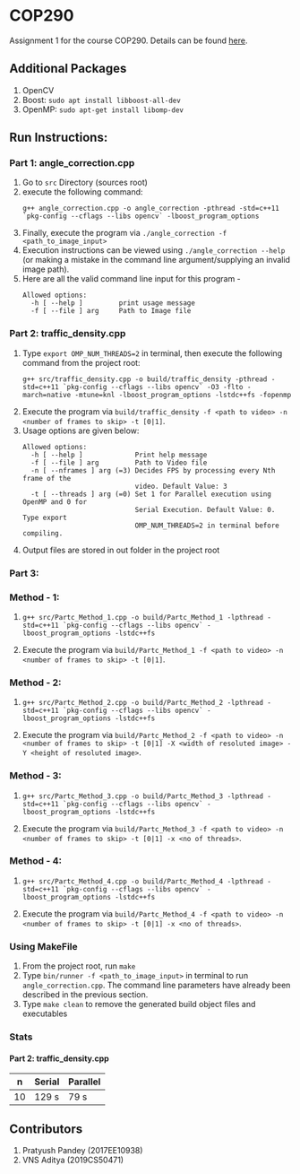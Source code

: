 # COP290
Assignment 1 for the course COP290. Details can be found [here](https://www.cse.iitd.ac.in/~rijurekha/cop290_2021.html).

## Additional Packages

1. OpenCV
2. Boost: `sudo apt install libboost-all-dev`
3. OpenMP: `sudo apt-get install libomp-dev`

## Run Instructions:
### Part 1: angle_correction.cpp
1. Go to `src` Directory (sources root)
2. execute the following command:  
    ```
    g++ angle_correction.cpp -o angle_correction -pthread -std=c++11 `pkg-config --cflags --libs opencv` -lboost_program_options
    ```
3. Finally, execute the program via `./angle_correction -f <path_to_image_input>`
4. Execution instructions can be viewed using `./angle_correction --help` (or making a mistake in the command line argument/supplying an invalid image path).
5. Here are all the valid command line input for this program -
    ```
    Allowed options:
      -h [ --help ]         print usage message
      -f [ --file ] arg     Path to Image file
    ``` 

### Part 2: traffic_density.cpp
1. Type `export OMP_NUM_THREADS=2` in terminal, then execute the following command from the project root:
    ```
    g++ src/traffic_density.cpp -o build/traffic_density -pthread -std=c++11 `pkg-config --cflags --libs opencv` -O3 -flto -march=native -mtune=knl -lboost_program_options -lstdc++fs -fopenmp
    ```
2. Execute the program via `build/traffic_density -f <path to video> -n <number of frames to skip> -t [0|1]`.
3. Usage options are given below:
    ```
    Allowed options:
      -h [ --help ]             Print help message
      -f [ --file ] arg         Path to Video file
      -n [ --nframes ] arg (=3) Decides FPS by processing every Nth frame of the 
                                video. Default Value: 3
      -t [ --threads ] arg (=0) Set 1 for Parallel execution using OpenMP and 0 for
                                Serial Execution. Default Value: 0. Type export 
                                OMP_NUM_THREADS=2 in terminal before compiling.

    ```
4. Output files are stored in out folder in the project root 

### Part 3:
### Method - 1:
1.  ```
    g++ src/Partc_Method_1.cpp -o build/Partc_Method_1 -lpthread -std=c++11 `pkg-config --cflags --libs opencv` -lboost_program_options -lstdc++fs
    ```
2. Execute the program via `build/Partc_Method_1 -f <path to video> -n <number of frames to skip> -t [0|1]`.

### Method - 2:

1.  ```
    g++ src/Partc_Method_2.cpp -o build/Partc_Method_2 -lpthread -std=c++11 `pkg-config --cflags --libs opencv` -lboost_program_options -lstdc++fs
    ```
2. Execute the program via `build/Partc_Method_2 -f <path to video> -n <number of frames to skip> -t [0|1] -X <width of resoluted image> -Y <height of resoluted image>`.

### Method - 3:

1.  ```
    g++ src/Partc_Method_3.cpp -o build/Partc_Method_3 -lpthread -std=c++11 `pkg-config --cflags --libs opencv` -lboost_program_options -lstdc++fs
    ```
2. Execute the program via `build/Partc_Method_3 -f <path to video> -n <number of frames to skip> -t [0|1] -x <no of threads>`.

### Method - 4:

1.  ```
    g++ src/Partc_Method_4.cpp -o build/Partc_Method_4 -lpthread -std=c++11 `pkg-config --cflags --libs opencv` -lboost_program_options -lstdc++fs
    ```
2. Execute the program via `build/Partc_Method_4 -f <path to video> -n <number of frames to skip> -t [0|1] -x <no of threads>`.

### Using MakeFile
1. From the project root, run `make`
2. Type `bin/runner -f <path_to_image_input>` in terminal to run `angle_correction.cpp`. The command line parameters have already been described in the previous section.
3. Type `make clean` to remove the generated build object files and executables

### Stats
#### Part 2: traffic_density.cpp
| n  | Serial | Parallel |
|----|--------|----------|
| 10 | 129 s  | 79 s     |

## Contributors
1. Pratyush Pandey (2017EE10938)
2. VNS Aditya (2019CS50471)
